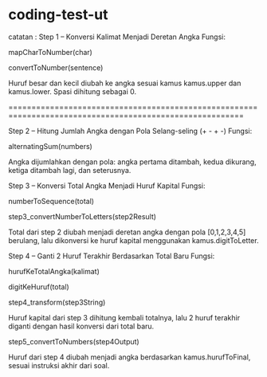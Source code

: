 # coding-test-ut
catatan :
Step 1 – Konversi Kalimat Menjadi Deretan Angka
Fungsi:

mapCharToNumber(char)

convertToNumber(sentence)

Huruf besar dan kecil diubah ke angka sesuai kamus kamus.upper dan kamus.lower. Spasi dihitung sebagai 0.

=========================================================================================================

Step 2 – Hitung Jumlah Angka dengan Pola Selang-seling (+ - + -)
Fungsi:

alternatingSum(numbers)

Angka dijumlahkan dengan pola: angka pertama ditambah, kedua dikurang, ketiga ditambah lagi, dan seterusnya.

Step 3 – Konversi Total Angka Menjadi Huruf Kapital
Fungsi:

numberToSequence(total)

step3_convertNumberToLetters(step2Result)

Total dari step 2 diubah menjadi deretan angka dengan pola [0,1,2,3,4,5] berulang, lalu dikonversi ke huruf kapital menggunakan kamus.digitToLetter.

Step 4 – Ganti 2 Huruf Terakhir Berdasarkan Total Baru
Fungsi:

hurufKeTotalAngka(kalimat)

digitKeHuruf(total)

step4_transform(step3String)

Huruf kapital dari step 3 dihitung kembali totalnya, lalu 2 huruf terakhir diganti dengan hasil konversi dari total baru.

step5_convertToNumbers(step4Output)

Huruf dari step 4 diubah menjadi angka berdasarkan kamus.hurufToFinal, sesuai instruksi akhir dari soal.

